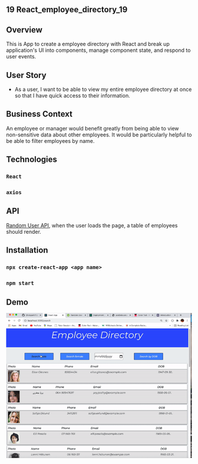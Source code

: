 ## 19 React_employee_directory_19

## Overview

This is App to create a employee directory with React and break up application's UI into components, manage component state, and respond to user events.

## User Story

* As a user, I want to be able to view my entire employee directory at once so that I have quick access to their information.

## Business Context

An employee or manager would benefit greatly from being able to view non-sensitive data about other employees. It would be particularly helpful to be able to filter employees by name.


## Technologies

### `React`
### `axios`


## API 

[Random User API](https://randomuser.me/), when the user loads the page, a table of employees should render.

## Installation

### `npx create-react-app <app name>` 

### `npm start`

## Demo
![Demo](demo/demo-1.gif)

